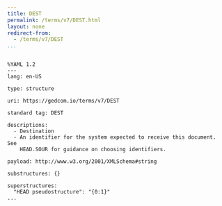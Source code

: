 ```yaml
---
title: DEST
permalink: /terms/v7/DEST.html
layout: none
redirect-from:
  - /terms/v7/DEST
...
```


```

%YAML 1.2
---
lang: en-US

type: structure

uri: https://gedcom.io/terms/v7/DEST

standard tag: DEST

descriptions:
  - Destination
  - An identifier for the system expected to receive this document. See
    HEAD.SOUR for guidance on choosing identifiers.

payload: http://www.w3.org/2001/XMLSchema#string

substructures: {}

superstructures:
  "HEAD pseudostructure": "{0:1}"
...

```
